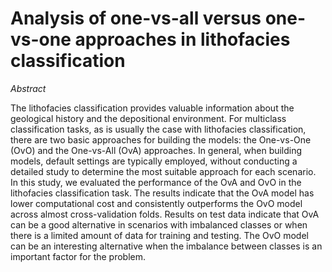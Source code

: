 # Analysis of one-vs-all versus one-vs-one approaches in lithofacies classification


*Abstract* 

The lithofacies classification provides valuable information about the geological history and the depositional environment. For multiclass classification tasks, as is usually the case with lithofacies classification, there are two basic approaches for building the models: the One-vs-One (OvO) and the One-vs-All (OvA) approaches. In general, when building models, default settings are typically employed, without conducting a detailed study to determine the most suitable approach for each scenario. In this study, we evaluated the performance of the OvA and OvO in the lithofacies classification task. The results indicate that the OvA model has lower computational cost and consistently outperforms the OvO model across almost cross-validation folds. Results on test data indicate that OvA can be a good alternative in scenarios with imbalanced classes or when there is a limited amount of data for training and testing. The OvO model can be an interesting alternative when the imbalance between classes is an important factor for the problem.

